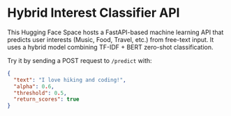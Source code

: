 # Hybrid Interest Classifier API

This Hugging Face Space hosts a FastAPI-based machine learning API that predicts user interests (Music, Food, Travel, etc.) from free-text input. It uses a hybrid model combining TF-IDF + BERT zero-shot classification.

Try it by sending a POST request to `/predict` with:
```json
{
  "text": "I love hiking and coding!",
  "alpha": 0.6,
  "threshold": 0.5,
  "return_scores": true
}

